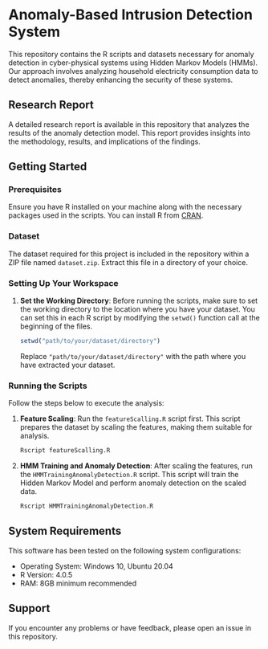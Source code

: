 # Anomaly-Based Intrusion Detection System

This repository contains the R scripts and datasets necessary for anomaly detection in cyber-physical systems using Hidden Markov Models (HMMs). Our approach involves analyzing household electricity consumption data to detect anomalies, thereby enhancing the security of these systems.

## Research Report

A detailed research report is available in this repository that analyzes the results of the anomaly detection model. This report provides insights into the methodology, results, and implications of the findings.

## Getting Started

### Prerequisites

Ensure you have R installed on your machine along with the necessary packages used in the scripts. You can install R from [CRAN](https://cran.r-project.org/mirror-howto.html).

### Dataset

The dataset required for this project is included in the repository within a ZIP file named `dataset.zip`. Extract this file in a directory of your choice.

### Setting Up Your Workspace

1. **Set the Working Directory**: Before running the scripts, make sure to set the working directory to the location where you have your dataset. You can set this in each R script by modifying the `setwd()` function call at the beginning of the files.

    ```R
    setwd("path/to/your/dataset/directory")
    ```

    Replace `"path/to/your/dataset/directory"` with the path where you have extracted your dataset.

### Running the Scripts

Follow the steps below to execute the analysis:

1. **Feature Scaling**: Run the `featureScalling.R` script first. This script prepares the dataset by scaling the features, making them suitable for analysis.
   
    ```bash
    Rscript featureScalling.R
    ```

2. **HMM Training and Anomaly Detection**: After scaling the features, run the `HMMTrainingAnomalyDetection.R` script. This script will train the Hidden Markov Model and perform anomaly detection on the scaled data.
   
    ```bash
    Rscript HMMTrainingAnomalyDetection.R
    ```

## System Requirements

This software has been tested on the following system configurations:

- Operating System: Windows 10, Ubuntu 20.04
- R Version: 4.0.5
- RAM: 8GB minimum recommended

## Support

If you encounter any problems or have feedback, please open an issue in this repository.


